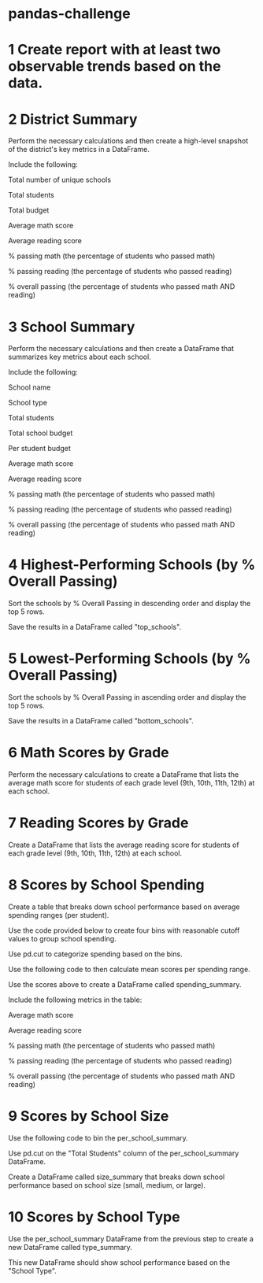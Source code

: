 # pandas-challenge

# 1 Create report with at least two observable trends based on the data.


# 2 District Summary
Perform the necessary calculations and then create a high-level snapshot of the district's key metrics in a DataFrame.

Include the following:

Total number of unique schools

Total students

Total budget

Average math score

Average reading score

% passing math (the percentage of students who passed math)

% passing reading (the percentage of students who passed reading)

% overall passing (the percentage of students who passed math AND reading)

# 3 School Summary
Perform the necessary calculations and then create a DataFrame that summarizes key metrics about each school.

Include the following:

School name

School type

Total students

Total school budget

Per student budget

Average math score

Average reading score

% passing math (the percentage of students who passed math)

% passing reading (the percentage of students who passed reading)

% overall passing (the percentage of students who passed math AND reading)

# 4 Highest-Performing Schools (by % Overall Passing)
Sort the schools by % Overall Passing in descending order and display the top 5 rows.

Save the results in a DataFrame called "top_schools".

# 5 Lowest-Performing Schools (by % Overall Passing)
Sort the schools by % Overall Passing in ascending order and display the top 5 rows.

Save the results in a DataFrame called "bottom_schools".

# 6 Math Scores by Grade
Perform the necessary calculations to create a DataFrame that lists the average math score for students of each grade level (9th, 10th, 11th, 12th) at each school.


# 7 Reading Scores by Grade
Create a DataFrame that lists the average reading score for students of each grade level (9th, 10th, 11th, 12th) at each school.

# 8 Scores by School Spending
Create a table that breaks down school performance based on average spending ranges (per student).

Use the code provided below to create four bins with reasonable cutoff values to group school spending.

Use pd.cut to categorize spending based on the bins.

Use the following code to then calculate mean scores per spending range.

Use the scores above to create a DataFrame called spending_summary.

Include the following metrics in the table:

Average math score

Average reading score

% passing math (the percentage of students who passed math)

% passing reading (the percentage of students who passed reading)

% overall passing (the percentage of students who passed math AND reading)

# 9 Scores by School Size
Use the following code to bin the per_school_summary.

Use pd.cut on the "Total Students" column of the per_school_summary DataFrame.

Create a DataFrame called size_summary that breaks down school performance based on school size (small, medium, or large).

# 10 Scores by School Type
Use the per_school_summary DataFrame from the previous step to create a new DataFrame called type_summary.

This new DataFrame should show school performance based on the "School Type".